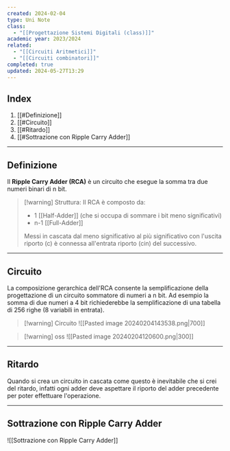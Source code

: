 ```yaml
---
created: 2024-02-04
type: Uni Note
class:
  - "[[Progettazione Sistemi Digitali (class)]]"
academic year: 2023/2024
related:
  - "[[Circuiti Aritmetici]]"
  - "[[Circuiti combinatori]]"
completed: true
updated: 2024-05-27T13:29
---
```

## Index
1. [[#Definizione]]
2. [[#Circuito]]
3. [[#Ritardo]]
4. [[#Sottrazione con Ripple Carry Adder]]

---
## Definizione
Il **Ripple Carry Adder (RCA)** è un circuito che esegue la somma tra due numeri binari di n bit.

>[!warning] Struttura:
>Il RCA è composto da:
>- 1 [[Half-Adder]] (che si occupa di sommare i bit meno significativi)
>- n-1 [[Full-Adder]]
>
>Messi in cascata dal meno significativo al più significativo con l'uscita riporto (c) è connessa all'entrata riporto (cin) del successivo.

---
## Circuito
La composizione gerarchica dell'RCA consente la semplificazione della progettazione di un circuito sommatore di numeri a n bit. Ad esempio la somma di due numeri a 4 bit richiederebbe la semplificazione di una tabella di 256 righe (8 variabili in entrata).

>[!warning] Circuito
![[Pasted image 20240204143538.png|700]]

>[!warning] oss
>![[Pasted image 20240204120600.png|300]]

---
## Ritardo 
Quando si crea un circuito in cascata come questo è inevitabile che si crei del ritardo, infatti ogni adder deve aspettare il riporto del adder precedente per poter effettuare l'operazione.

---
## Sottrazione con Ripple Carry Adder
![[Sottrazione con Ripple Carry Adder]]